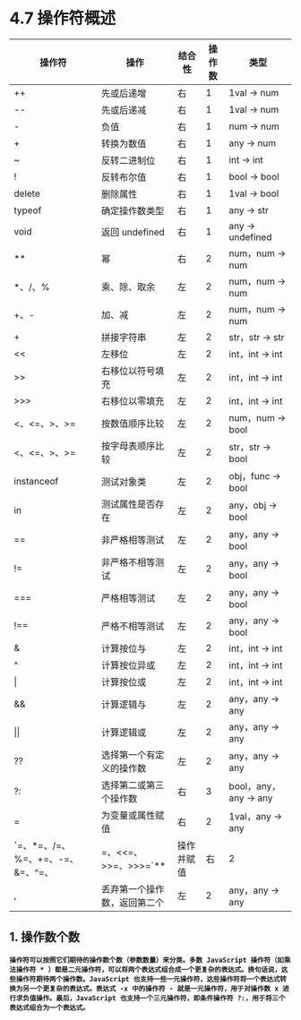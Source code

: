 # 4.7 操作符概述



| 操作符                                                    | 操作                         | 结合性 | 操作数 | 类型                 |
| --------------------------------------------------------- | ---------------------------- | ------ | ------ | -------------------- |
| ++                                                        | 先或后递增                   | 右     | 1      | 1val → num           |
| --                                                        | 先或后递减                   | 右     | 1      | 1val → num           |
| -                                                         | 负值                         | 右     | 1      | num → num            |
| +                                                         | 转换为数值                   | 右     | 1      | any → num            |
| ~                                                         | 反转二进制位                 | 右     | 1      | int → int            |
| !                                                         | 反转布尔值                   | 右     | 1      | bool → bool          |
| delete                                                    | 删除属性                     | 右     | 1      | 1val → bool          |
| typeof                                                    | 确定操作数类型               | 右     | 1      | any → str            |
| void                                                      | 返回 undefined               | 右     | 1      | any → undefined      |
| **                                                        | 幂                           | 右     | 2      | num，num → num       |
| *、/、%                                                   | 乘、除、取余                 | 左     | 2      | num，num → num       |
| +、-                                                      | 加、减                       | 左     | 2      | num，num → num       |
| +                                                         | 拼接字符串                   | 左     | 2      | str，str → str       |
| <<                                                        | 左移位                       | 左     | 2      | int，int → int       |
| >>                                                        | 右移位以符号填充             | 左     | 2      | int，int → int       |
| >>>                                                       | 右移位以零填充               | 左     | 2      | int，int → int       |
| <、<=、>、>=                                              | 按数值顺序比较               | 左     | 2      | num，num → bool      |
| <、<=、>、>=                                              | 按字母表顺序比较             | 左     | 2      | str，str → bool      |
| instanceof                                                | 测试对象类                   | 左     | 2      | obj，func → bool     |
| in                                                        | 测试属性是否存在             | 左     | 2      | any，obj → bool      |
| ==                                                        | 非严格相等测试               | 左     | 2      | any，any → bool      |
| !=                                                        | 非严格不相等测试             | 左     | 2      | any，any → bool      |
| ===                                                       | 严格相等测试                 | 左     | 2      | any，any → bool      |
| !==                                                       | 严格不相等测试               | 左     | 2      | any，any → bool      |
| &                                                         | 计算按位与                   | 左     | 2      | int，int → int       |
| ^                                                         | 计算按位异或                 | 左     | 2      | int，int → int       |
| \|                                                        | 计算按位或                   | 左     | 2      | int，int → int       |
| &&                                                        | 计算逻辑与                   | 左     | 2      | any，any → any       |
| \|\|                                                      | 计算逻辑或                   | 左     | 2      | any，any → any       |
| ??                                                        | 选择第一个有定义的操作数     | 左     | 2      | any，any → any       |
| ?:                                                        | 选择第二或第三个操作数       | 右     | 3      | bool，any，any → any |
| =                                                         | 为变量或属性赋值             | 右     | 2      | 1val，any → any      |
| **`**=、*=、/=、%=、+=、-=、&=、^=、|=、<<=、>>=、>>>=`** | 操作并赋值                   | 右     | 2      | 1val，any → any      |
| ,                                                         | 丢弃第一个操作数，返回第二个 | 左     | 2      | any，any → any       |



## 1. 操作数个数

**`操作符可以按照它们期待的操作数个数（参数数量）来分类。多数 JavaScript 操作符（如乘法操作符 * ）都是二元操作符，可以将两个表达式组合成一个更复杂的表达式。换句话说，这些操作符期待两个操作数。JavaScript 也支持一些一元操作符，这些操作符将一个表达式转换为另一个更复杂的表达式。表达式 -x 中的操作符 - 就是一元操作符，用于对操作数 x 进行求负值操作。最后，JavaScript 也支持一个三元操作符，即条件操作符 ?:，用于将三个表达式组合为一个表达式。`**                                     
